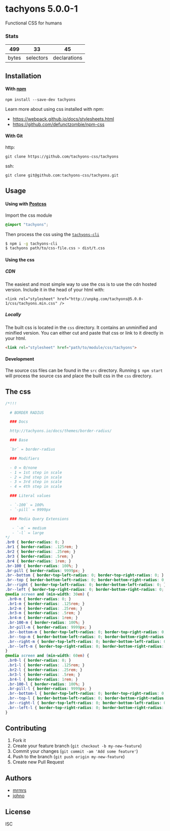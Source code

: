 # tachyons 5.0.0-1

Functional CSS for humans

### Stats

499 | 33 | 45
---|---|---
bytes | selectors | declarations

## Installation

#### With [npm](https://npmjs.com)

```
npm install --save-dev tachyons
```

Learn more about using css installed with npm:
* https://webpack.github.io/docs/stylesheets.html
* https://github.com/defunctzombie/npm-css

#### With Git

http:
```
git clone https://github.com/tachyons-css/tachyons
```

ssh:
```
git clone git@github.com:tachyons-css/tachyons.git
```

## Usage

#### Using with [Postcss](https://github.com/postcss/postcss)

Import the css module

```css
@import "tachyons";
```

Then process the css using the [`tachyons-cli`](https://github.com/tachyons-css/tachyons-cli)

```sh
$ npm i -g tachyons-cli
$ tachyons path/to/css-file.css > dist/t.css
```

#### Using the css

##### CDN
The easiest and most simple way to use the css is to use the cdn hosted version. Include it in the head of your html with:

```
<link rel="stylesheet" href="http://unpkg.com/tachyons@5.0.0-1/css/tachyons.min.css" />
```

##### Locally
The built css is located in the `css` directory. It contains an unminified and minified version.
You can either cut and paste that css or link to it directly in your html.

```html
<link rel="stylesheet" href="path/to/module/css/tachyons">
```

#### Development

The source css files can be found in the `src` directory.
Running `$ npm start` will process the source css and place the built css in the `css` directory.

## The css

```css
/*!!!

  # BORDER RADIUS

  ### Docs

  http://tachyons.io/docs/themes/border-radius/

  ### Base

  `br` = border-radius

  ### Modifiers

  - 0 = 0/none
  - 1 = 1st step in scale
  - 2 = 2nd step in scale
  - 3 = 3rd step in scale
  - 4 = 4th step in scale

  ### Literal values

  - `-100` = 100%
  - `-pill` = 9999px

  ### Media Query Extensions

   - `-m` = medium
   - `-l` = large
*/
.br0 { border-radius: 0; }
.br1 { border-radius: .125rem; }
.br2 { border-radius: .25rem; }
.br3 { border-radius: .5rem; }
.br4 { border-radius: 1rem; }
.br-100 { border-radius: 100%; }
.br-pill { border-radius: 9999px; }
.br--bottom { border-top-left-radius: 0; border-top-right-radius: 0; }
.br--top { border-bottom-left-radius: 0; border-bottom-right-radius: 0; }
.br--right { border-top-left-radius: 0; border-bottom-left-radius: 0; }
.br--left { border-top-right-radius: 0; border-bottom-right-radius: 0; }
@media screen and (min-width: 30em) {
 .br0-m { border-radius: 0; }
 .br1-m { border-radius: .125rem; }
 .br2-m { border-radius: .25rem; }
 .br3-m { border-radius: .5rem; }
 .br4-m { border-radius: 1rem; }
 .br-100-m { border-radius: 100%; }
 .br-pill-m { border-radius: 9999px; }
 .br--bottom-m { border-top-left-radius: 0; border-top-right-radius: 0; }
 .br--top-m { border-bottom-left-radius: 0; border-bottom-right-radius: 0; }
 .br--right-m { border-top-left-radius: 0; border-bottom-left-radius: 0; }
 .br--left-m { border-top-right-radius: 0; border-bottom-right-radius: 0; }
}
@media screen and (min-width: 60em) {
 .br0-l { border-radius: 0; }
 .br1-l { border-radius: .125rem; }
 .br2-l { border-radius: .25rem; }
 .br3-l { border-radius: .5rem; }
 .br4-l { border-radius: 1rem; }
 .br-100-l { border-radius: 100%; }
 .br-pill-l { border-radius: 9999px; }
 .br--bottom-l { border-top-left-radius: 0; border-top-right-radius: 0; }
 .br--top-l { border-bottom-left-radius: 0; border-bottom-right-radius: 0; }
 .br--right-l { border-top-left-radius: 0; border-bottom-left-radius: 0; }
 .br--left-l { border-top-right-radius: 0; border-bottom-right-radius: 0; }
}
```

## Contributing

1. Fork it
2. Create your feature branch (`git checkout -b my-new-feature`)
3. Commit your changes (`git commit -am 'Add some feature'`)
4. Push to the branch (`git push origin my-new-feature`)
5. Create new Pull Request

## Authors

* [mrmrs](http://mrmrs.io)
* [johno](http://johnotander.com)

## License

ISC

